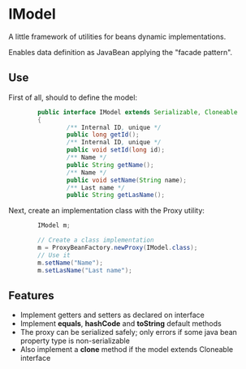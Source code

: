 IModel
======

A little framework of utilities for beans dynamic implementations.

Enables data definition as JavaBean applying the "facade pattern".

Use
---

First of all, should to define the model:

```java
        public interface IModel extends Serializable, Cloneable
        {
                /** Internal ID, unique */
                public long getId();
                /** Internal ID, unique */
                public void setId(long id);
                /** Name */
                public String getName();
                /** Name */
                public void setName(String name);
                /** Last name */
                public String getLasName();
```

Next, create an implementation class with the Proxy utility:

```java
        IModel m;

        // Create a class implementation        
        m = ProxyBeanFactory.newProxy(IModel.class);
        // Use it
        m.setName("Name");
        m.setLasName("Last name");
```

Features
--------

* Implement getters and setters as declared on interface
* Implement **equals**, **hashCode** and **toString** default methods
* The proxy can be serialized safely; only errors if some java bean property type is non-serializable
* Also implement a **clone** method if the model extends Cloneable interface


